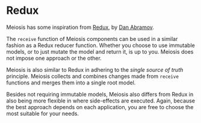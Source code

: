 # Redux

Meiosis has some inspiration from [Redux](http://redux.js.org/), by [Dan Abramov](https://github.com/gaearon).

The `receive` function of Meiosis components can be used in a similar fashion as a Redux reducer function. Whether you choose to use immutable models, or to just mutate the model and return it, is up to you. Meiosis does not impose one approach or the other.

Meiosis is also similar to Redux in adhering to the *single source of truth* principle. Meiosis collects and combines changes made from `receive` functions and merges them into a single root model.

Besides not requiring immutable models, Meiosis also differs from Redux in also being more flexible in where side-effects are executed. Again, because the best approach depends on each application, you are free to choose the most suitable for your needs.

